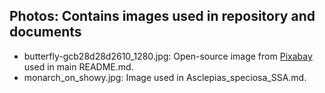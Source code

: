 ## **Photos:** Contains images used in repository and documents
  + butterfly-gcb28d28d2610_1280.jpg: Open-source image from [Pixabay](https://pixabay.com/illustrations/butterfly-butterflies-monarch-3407357/) used in main README.md.
  + monarch_on_showy.jpg: Image used in Asclepias_speciosa_SSA.md.